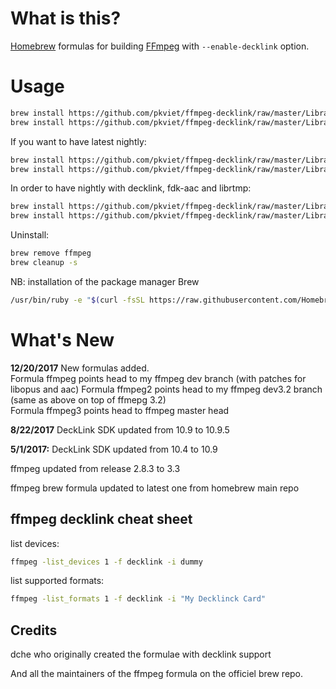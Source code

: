 
# What is this?

[Homebrew](http://brew.sh) formulas for building [FFmpeg](https://www.ffmpeg.org) with `--enable-decklink` option.

# Usage

```bash
brew install https://github.com/pkviet/ffmpeg-decklink/raw/master/Library/Formula/decklink.rb
brew install https://github.com/pkviet/ffmpeg-decklink/raw/master/Library/Formula/ffmpeg.rb --with-decklink
```
If you want to have latest nightly:
```bash
brew install https://github.com/pkviet/ffmpeg-decklink/raw/master/Library/Formula/decklink.rb
brew install https://github.com/pkviet/ffmpeg-decklink/raw/master/Library/Formula/ffmpeg.rb --with-decklink --HEAD
```
In order to have nightly with decklink, fdk-aac and librtmp:
```bash
brew install https://github.com/pkviet/ffmpeg-decklink/raw/master/Library/Formula/decklink.rb
brew install https://github.com/pkviet/ffmpeg-decklink/raw/master/Library/Formula/ffmpeg.rb --with-decklink --with-rtmpdump --with-fdk-aac --HEAD
```
Uninstall:
```bash
brew remove ffmpeg
brew cleanup -s
```

NB: installation of the package manager Brew
```bash
/usr/bin/ruby -e "$(curl -fsSL https://raw.githubusercontent.com/Homebrew/install/master/install)"
```

# What's New
**12/20/2017**
New formulas added.  
Formula ffmpeg points head to my ffmpeg dev branch (with patches for libopus and aac)
Formula ffmpeg2 points head to my ffmpeg dev3.2 branch (same as above on top of ffmepg 3.2)  
Formula ffmpeg3 points head to ffmpeg master head



**8/22/2017**
DeckLink SDK updated from 10.9 to 10.9.5

**5/1/2017:**
DeckLink SDK updated from 10.4 to 10.9

ffmpeg updated from release 2.8.3 to 3.3

ffmpeg brew formula updated to latest one from homebrew main repo

## ffmpeg decklink cheat sheet

list devices:
```bash
ffmpeg -list_devices 1 -f decklink -i dummy
```
list supported formats:
```bash
ffmpeg -list_formats 1 -f decklink -i "My Decklinck Card"
```

## Credits
dche who originally created the formulae with decklink support

And all the maintainers of the ffmpeg formula on the officiel brew repo. 





